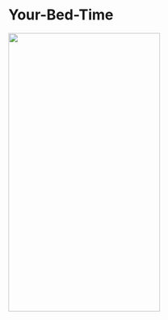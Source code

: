 # Your-Bed-Time
<img src=https://github.com/rakhyun-kim/Your-Bed-Time/assets/128246360/29142598-ef7f-4bb5-802b-c9d1f4392348 width="300" height="550">
